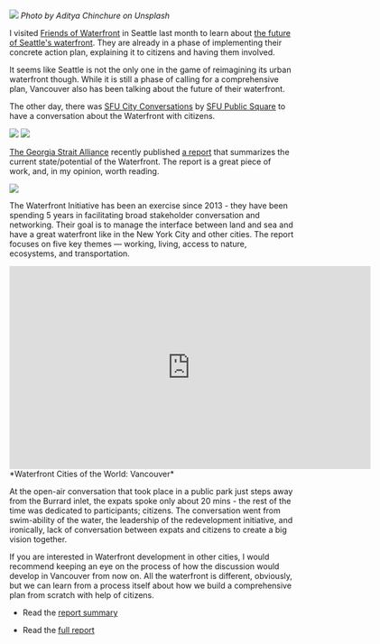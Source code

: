 #

![](waterfront04.jpg)
*Photo by Aditya Chinchure on Unsplash*

I visited [Friends of Waterfront](https://waterfrontseattle.org/) in Seattle last month to learn about [the future of Seattle's waterfront](https://www.travelingcircusofurbanism.com/seattle/waterfrontdevelopment). They are already in a phase of implementing their concrete action plan, explaining it to citizens and having them involved.

It seems like Seattle is not the only one in the game of reimagining its urban waterfront though. While it is still a phase of calling for a comprehensive plan, Vancouver also has been talking about the future of their waterfront.

The other day, there was [SFU City Conversations](https://www.sfu.ca/publicsquare/upcoming-events/city-conversations.html) by [SFU Public Square](http://www.sfu.ca/publicsquare.html) to have a conversation about the Waterfront with citizens.  

![](waterfront0.jpg)
![](waterfront1.jpg)

[The Georgia Strait Alliance](https://georgiastrait.org/) recently published [a report](http://www.waterfrontinitiative.org/wp-content/uploads/2018/04/Waterfront-Full-Report-Web.pdf) that summarizes the current state/potential of the Waterfront.
The report is a great piece of work, and, in my opinion, worth reading.

![](waterfront3.jpg)

The Waterfront Initiative has been an exercise since 2013 - they have been spending 5 years in facilitating broad stakeholder conversation and networking. Their goal is to manage the interface between land and sea and have a great waterfront like in the New York City and other cities. The report focuses on five key themes — working, living, access to nature, ecosystems, and transportation.


<iframe width="640" height="360" src="https://www.youtube.com/embed/Sl6SOY2gI5U" frameborder="0" allow="autoplay; encrypted-media" allowfullscreen></iframe>
*Waterfront Cities of the World: Vancouver*

At the open-air conversation that took place in a public park just steps away from the Burrard inlet, the expats spoke only about 20 mins - the rest of the time was dedicated to participants; citizens. The conversation went from swim-ability of the water, the leadership of the redevelopment initiative, and ironically, lack of conversation between expats and citizens to create a big vision together.

If you are interested in Waterfront development in other cities, I would recommend keeping an eye on the process of how the discussion would develop in Vancouver from now on. All the waterfront is different, obviously, but we can learn from a process itself about how we build a comprehensive plan from scratch with help of citizens. 

- Read the [report summary](http://www.waterfrontinitiative.org/wp-content/uploads/2018/03/SnapshotReportWeb.pdf)

- Read the [full report](http://www.waterfrontinitiative.org/wp-content/uploads/2018/04/Waterfront-Full-Report-Web.pdf)
